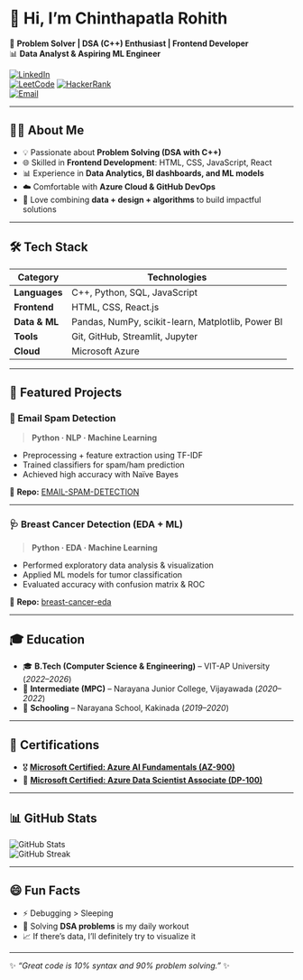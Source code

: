 # 👋 Hi, I’m **Chinthapatla Rohith**

🚀 **Problem Solver | DSA (C++) Enthusiast | Frontend Developer**  
📊 **Data Analyst & Aspiring ML Engineer**  

[![LinkedIn](https://img.shields.io/badge/LinkedIn-0A66C2?style=for-the-badge&logo=linkedin&logoColor=white)](https://www.linkedin.com/in/chinthapatla-rohith)  
[![LeetCode](https://img.shields.io/badge/LeetCode-FFA116?style=for-the-badge&logo=leetcode&logoColor=black)](https://leetcode.com/your-username) 
[![HackerRank](https://img.shields.io/badge/HackerRank-2EC866?style=for-the-badge&logo=hackerrank&logoColor=white)](https://www.hackerrank.com/your-username)  
[![Email](https://img.shields.io/badge/Email-D14836?style=for-the-badge&logo=gmail&logoColor=white)](mailto:chinthapatlarohith@gmail.com)

---

## 🧑‍💻 About Me
- 💡 Passionate about **Problem Solving (DSA with C++)**  
- 🌐 Skilled in **Frontend Development**: HTML, CSS, JavaScript, React  
- 📊 Experience in **Data Analytics, BI dashboards, and ML models**  
- ☁️ Comfortable with **Azure Cloud & GitHub DevOps**  
- 🎯 Love combining **data + design + algorithms** to build impactful solutions  

---

## 🛠 Tech Stack  

| **Category**     | **Technologies**                                                                 |
|-------------------|----------------------------------------------------------------------------------|
| **Languages**     | C++, Python, SQL, JavaScript                                                     |
| **Frontend**      | HTML, CSS, React.js                                                              |
| **Data & ML**     | Pandas, NumPy, scikit-learn, Matplotlib, Power BI                                |
| **Tools**         | Git, GitHub, Streamlit, Jupyter                                                  |
| **Cloud**         | Microsoft Azure                                                                  |

---

## 🚀 Featured Projects  

### 📧 Email Spam Detection  
> **Python · NLP · Machine Learning**  
- Preprocessing + feature extraction using TF-IDF  
- Trained classifiers for spam/ham prediction  
- Achieved high accuracy with Naïve Bayes  

🔗 **Repo:** [EMAIL-SPAM-DETECTION](https://github.com/cr-267/EMAIL-SPAM-DETECTION)

---

### 🩺 Breast Cancer Detection (EDA + ML)  
> **Python · EDA · Machine Learning**  
- Performed exploratory data analysis & visualization  
- Applied ML models for tumor classification  
- Evaluated accuracy with confusion matrix & ROC  

🔗 **Repo:** [breast-cancer-eda](https://github.com/cr-267/breast-cancer-eda)

---

## 🎓 Education  

- 🎓 **B.Tech (Computer Science & Engineering)** – VIT-AP University (*2022–2026*)  
- 🏫 **Intermediate (MPC)** – Narayana Junior College, Vijayawada (*2020–2022*)  
- 🏫 **Schooling** – Narayana School, Kakinada (*2019–2020*)  

---

## 📜 Certifications  

- 🎖️ [**Microsoft Certified: Azure AI Fundamentals (AZ-900)**](https://learn.microsoft.com/api/credentials/share/en-us/cr-267/6D0340D94ABC8F54?sharingId=6CAD354418BFF8F)  
- 🏅 [**Microsoft Certified: Azure Data Scientist Associate (DP-100)**](https://learn.microsoft.com/api/credentials/share/en-us/cr-267/88B97F37BD1554D7?sharingId=6CAD354418BFF8F)  

---

## 📊 GitHub Stats  

![GitHub Stats](https://github-readme-stats.vercel.app/api?username=cr-267&show_icons=true&theme=tokyonight&hide_border=true)  
![GitHub Streak](https://github-readme-streak-stats.herokuapp.com/?user=cr-267&theme=tokyonight&hide_border=true)  

---

## 😄 Fun Facts  
- ⚡ Debugging > Sleeping  
- 🧩 Solving **DSA problems** is my daily workout  
- 📈 If there’s data, I’ll definitely try to visualize it  

---

✨ *“Great code is 10% syntax and 90% problem solving.”* ✨  

